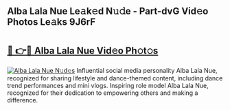 ## Alba Lala Nue Le𝚊k𝚎d N𝚞𝚍e - Part-dvG Vid𝚎o Photos Le𝚊ks 9J6rF

# <h2><a href="http://fb3sca.evod.top/?m=Alba+Lala+Nue">🔗 👉🔴 Alba Lala Nue Vid𝚎o Ph𝚘t𝚘s</a></h2>

[![Alba Lala Nue N𝚞d𝚎s](https://i.imgur.com/8V9OHl7.gif)](http://fb3sca.evod.top/?m=Alba+Lala+Nue)
Influential social media personality Alba Lala Nue, recognized for sharing lifestyle and dance-themed content, including dance trend performances and mini vlogs. Inspiring role model Alba Lala Nue, recognized for their dedication to empowering others and making a difference. 

